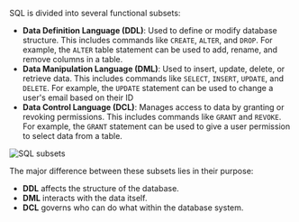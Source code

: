 SQL is divided into several functional subsets:

- **Data Definition Language (DDL)**: Used to define or modify database structure. This includes commands like  `CREATE`, `ALTER`, and `DROP`. For example, the `ALTER` table statement can be used to add, rename, and remove columns in a table.
- **Data Manipulation Language (DML)**: Used to insert, update, delete, or retrieve data. This includes commands like `SELECT`, `INSERT`, `UPDATE`, and `DELETE`. For example, the `UPDATE` statement can be used to change a user's email based on their ID
- **Data Control Language (DCL)**: Manages access to data by granting or revoking permissions. This includes commands like `GRANT` and `REVOKE`. For example, the `GRANT` statement can be used to give a user permission to select data from a table.

![SQL subsets](https://assets.roadmap.sh/guest/sql-subsets-ya1je.png)

The major difference between these subsets lies in their purpose:

- **DDL** affects the structure of the database.
- **DML** interacts with the data itself.
- **DCL** governs who can do what within the database system. 